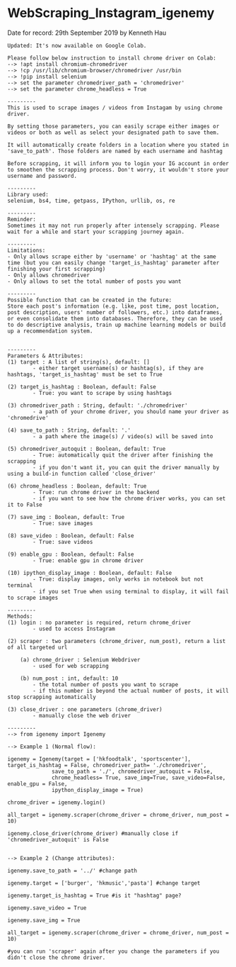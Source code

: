 # WebScraping_Instagram_igenemy   
Date for record: 29th September 2019 by Kenneth Hau

    Updated: It's now available on Google Colab. 
    
    Please follow below instruction to install chrome driver on Colab:
    --> !apt install chromium-chromedriver
    --> !cp /usr/lib/chromium-browser/chromedriver /usr/bin
    --> !pip install selenium
    --> set the parameter chromedriver_path = 'chromedriver'
    --> set the parameter chrome_headless = True

    ---------
    This is used to scrape images / videos from Instagam by using chrome driver.
    
    By setting those parameters, you can easily scrape either images or videos or both as well as select your designated path to save them.
    
    It will automatically create folders in a location where you stated in 'save_to_path'. Those folders are named by each username and hashtag
    
    Before scrapping, it will inform you to login your IG account in order to smoothen the scrapping process. Don't worry, it wouldn't store your username and password.
    
    ---------
    Library used:
    selenium, bs4, time, getpass, IPython, urllib, os, re
    
    --------- 
    Reminder:
    Sometimes it may not run properly after intensely scrapping. Please wait for a while and start your scrapping journey again.
    
    ---------
    Limitations:
    - Only allows scrape either by 'username' or 'hashtag' at the same time (but you can easily change 'target_is_hashtag' parameter after finishing your first scrapping)
    - Only allows chromedriver
    - Only allows to set the total number of posts you want
    
    ---------    
    Possible function that can be created in the future:
    Store each post's information (e.g. like, post time, post location, post description, users' number of followers, etc.) into dataframes, or even consolidate them into databases. Therefore, they can be used to do descriptive analysis, train up machine learning models or build up a recommendation system.
    
    
    ---------    
    Parameters & Attributes:
    (1) target : A list of string(s), default: []
            - either target username(s) or hashtag(s), if they are hashtags, 'target_is_hashtag' must be set to True
            
    (2) target_is_hashtag : Boolean, default: False
            - True: you want to scrape by using hashtags
            
    (3) chromedriver_path : String, default: './chromedriver'
            - a path of your chrome driver, you should name your driver as 'chromedrive'
    
    (4) save_to_path : String, default: '.'
            - a path where the image(s) / video(s) will be saved into
    
    (5) chromedriver_autoquit : Boolean, default: True
            - True: automatically quit the driver after finishing the scrapping
            - if you don't want it, you can quit the driver manually by using a build-in function called 'close_driver'
    
    (6) chrome_headless : Boolean, default: True
            - True: run chrome driver in the backend
            - if you want to see how the chrome driver works, you can set it to False
    
    (7) save_img : Boolean, default: True
            - True: save images
    
    (8) save_video : Boolean, default: False
            - True: save videos      
    
    (9) enable_gpu : Boolean, default: False
            - True: enable gpu in chrome driver
    
    (10) ipython_display_image : Boolean, default: False
            - True: display images, only works in notebook but not terminal
            - if you set True when using terminal to display, it will fail to scrape images
    
    ---------  
    Methods:
    (1) login : no parameter is required, return chrome_driver
            - used to access Instagram
            
    (2) scraper : two parameters (chrome_driver, num_post), return a list of all targeted url
    
        (a) chrome_driver : Selenium Webdriver
            - used for web scrapping

        (b) num_post : int, default: 10
            - the total number of posts you want to scrape
            - if this number is beyond the actual number of posts, it will stop scrapping automatically
            
    (3) close_driver : one parameters (chrome_driver)
            - manually close the web driver
    
    ---------
    --> from igenemy import Igenemy

    --> Example 1 (Normal flow):
    
    igenemy = Igenemy(target = ['hkfoodtalk', 'sportscenter'], target_is_hashtag = False, chromedriver_path= './chromedriver',
                  save_to_path = './', chromedriver_autoquit = False,
                  chrome_headless= True, save_img=True, save_video=False, enable_gpu = False, 
                  ipython_display_image = True)
    
    chrome_driver = igenemy.login()
    
    all_target = igenemy.scraper(chrome_driver = chrome_driver, num_post = 10)
    
    igenemy.close_driver(chrome_driver) #manually close if 'chromedriver_autoquit' is False
    

    --> Example 2 (Change attributes):
    
    igenemy.save_to_path = '../' #change path
    
    igenemy.target = ['burger', 'hkmusic','pasta'] #change target
    
    igenemy.target_is_hashtag = True #is it "hashtag" page?
    
    igenemy.save_video = True
    
    igenemy.save_img = True
    
    all_target = igenemy.scraper(chrome_driver = chrome_driver, num_post = 10) 
    
    #you can run 'scraper' again after you change the parameters if you didn't close the chrome driver.